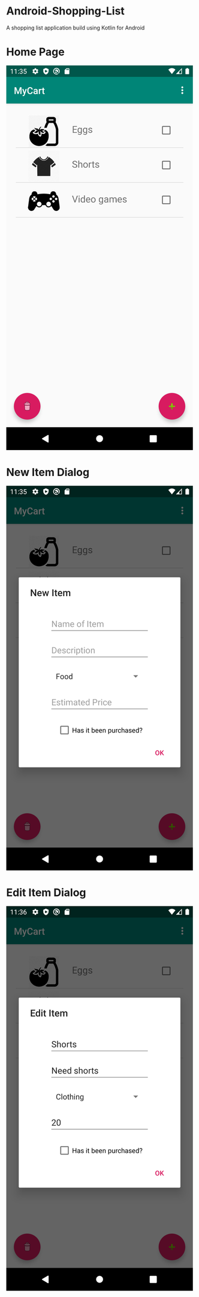 # Android-Shopping-List
A shopping list application build using Kotlin for Android

# Home Page
![](/home%20page.png)

# New Item Dialog
![](/new%20dialog.png)

# Edit Item Dialog
![](/edit%20dialog.png)
